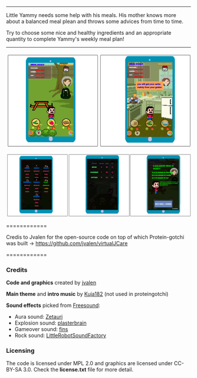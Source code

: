 ***
Little Yammy needs some help with his meals. His mother knows more about a balanced meal plean and throws some advices from time to time.

Try to choose some nice and healthy ingredients and an appropriate quantity to complete Yammy's weekly meal plan!
***

![proteingotchi-1](screenshots/playing-the-game.png)

![proteingotchi-2](screenshots/user-interfaces.png)

============

Credis to Jvalen for the open-source code on top of which Protein-gotchi was built -> https://github.com/jvalen/virtualJCare

============


### Credits

**Code and graphics** created by [jvalen](http://www.jvrpath.com)

**Main theme** and **intro music** by [Kuja182](https://soundcloud.com/search?q=kuja182) (not used in proteingotchi)

**Sound effects** picked from [Freesound](www.freesound.org):
  - Aura sound: [Zetauri](https://www.freesound.org/people/Zetauri/)
  - Explosion sound: [plasterbrain](https://www.freesound.org/people/plasterbrain/)
  - Gameover sound: [fins](https://www.freesound.org/people/fins/)
  - Rock sound: [LittleRobotSoundFactory](https://www.freesound.org/people/LittleRobotSoundFactory/)

### Licensing

The code is licensed under MPL 2.0 and graphics are licensed under CC-BY-SA 3.0. Check the **license.txt** file for more detail.
